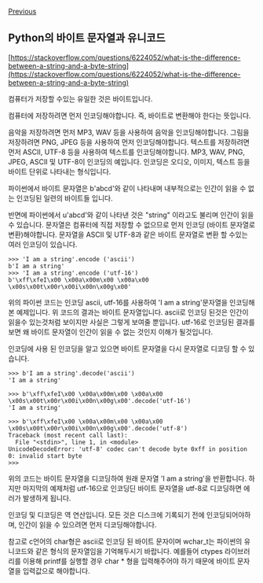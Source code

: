 [Previous](..)
## Python의 바이트 문자열과 유니코드
[https://stackoverflow.com/questions/6224052/what-is-the-difference-between-a-string-and-a-byte-string](https://stackoverflow.com/questions/6224052/what-is-the-difference-between-a-string-and-a-byte-string)

컴퓨터가 저장할 수있는 유일한 것은 바이트입니다.

컴퓨터에 저장하려면 먼저 인코딩해야합니다. 즉, 바이트로 변환해야 한다는 뜻입니다.

음악을 저장하려면 먼저 MP3, WAV 등을 사용하여 음악을 인코딩해야합니다.
그림을 저장하려면 PNG, JPEG 등을 사용하여 먼저 인코딩해야합니다.
텍스트를 저장하려면 먼저 ASCII, UTF-8 등을 사용하여 텍스트를 인코딩해야합니다.
MP3, WAV, PNG, JPEG, ASCII 및 UTF-8이 인코딩의 예입니다. 인코딩은 오디오, 이미지, 텍스트 등을 바이트 단위로 나타내는 형식입니다.

파이썬에서 바이트 문자열은 b'abcd'와 같이 나타내며 내부적으로는 인간이 읽을 수 없는 인코딩된 일련의 바이트들 입니다.

반면에 파이썬에서 u'abcd'와 같이 나타낸 것은 "string" 이라고도 불리며 인간이 읽을 수 있습니다. 문자열은 컴퓨터에 직접 저장할 수 없으므로 먼저 인코딩 (바이트 문자열로 변환)해야합니다. 문자열을 ASCII 및 UTF-8과 같은 바이트 문자열로 변환 할 수있는 여러 인코딩이 있습니다.

```
>>> 'I am a string'.encode ('ascii')
b'I am a string'
>>> 'I am a string'.encode ('utf-16')
b'\xff\xfeI\x00 \x00a\x00m\x00 \x00a\x00 \x00s\x00t\x00r\x00i\x00n\x00g\x00'
```

위의 파이썬 코드는 인코딩 ascii, utf-16를 사용하여 'I am a string'문자열을 인코딩해본 예제입니다. 위 코드의 결과는 바이트 문자열입니다. ascii로 인코딩 된것은 인간이 읽을수 있는것처럼 보이지만 사실은 그렇게 보여줄 뿐입니다. utf-16로 인코딩된 결과를 보면 왜 바이트 문자열이 인간이 읽을 수 없는 것인지 이해가 될것입니다.

인코딩에 사용 된 인코딩을 알고 있으면 바이트 문자열을 다시 문자열로 디코딩 할 수 있습니다.

```
>>> b'I am a string'.decode('ascii')
'I am a string'

>>> b'\xff\xfeI\x00 \x00a\x00m\x00 \x00a\x00 \x00s\x00t\x00r\x00i\x00n\x00g\x00'.decode('utf-16')
'I am a string'

>>> b'\xff\xfeI\x00 \x00a\x00m\x00 \x00a\x00 \x00s\x00t\x00r\x00i\x00n\x00g\x00'.decode('utf-8')
Traceback (most recent call last):
  File "<stdin>", line 1, in <module>
UnicodeDecodeError: 'utf-8' codec can't decode byte 0xff in position 0: invalid start byte
>>> 
```

위의 코드는 바이트 문자열을 디코딩하여 원래 문자열 'I am a string'을 반환합니다. 하지만 마지막의 예제처럼 utf-16으로 인코딩딘 바이트 문자열을 utf-8로 디코딩하면 에러가 발생하게 됩니다.

인코딩 및 디코딩은 역 연산입니다. 모든 것은 디스크에 기록되기 전에 인코딩되어야하며, 인간이 읽을 수 있으려면 먼저 디코딩해야합니다.

참고로 c언어의 char형은 ascii로 인코딩 된 바이트 문자이며 wchar_t는 파이썬의 유니코드와 같은 형식의 문자열임을 기억해두시기 바랍니다. 예를들어 ctypes 라이브러리를 이용해 printf를 실행할 경우 char \* 형을 입력해주어야 하기 때문에 바이트 문자열을 입력값으로 해야합니다.